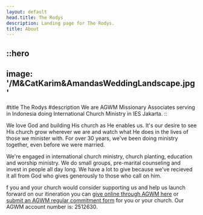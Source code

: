 ```yaml
---
layout: default
head.title: The Rodys
description: Landing page for The Rodys.
title: About
---
```


::hero
---
image: '/M&CatKarim&AmandasWeddingLandscape.jpg'
---
#title
The Rodys
#description
We are AGWM Missionary Associates serving in Indonesia doing International Church Ministry in IES Jakarta.
::

We love God and building His church as He enables us.  It's our desire to see His church grow wherever we are and watch what He does in the lives of those we minister with. For over 30 years, we've been doing ministry together, even before we were married.

We're engaged in international church ministry, church planting, education and worship ministry.  We do small groups, pre-marital counseling and invest in people all day long.  We have a lot to give because we've recieved it all from God who gives generously to those who call on him.

f you and your church would consider supporting us and  help us launch forward on our itineration you can [give online through AGWM here](https://giving.ag.org/donate/aed0d660-415b-4d42-b8b1-c62023daa83b) or [submit an AGWM regular commitment form](https://commitment.agwm.org/?AcctNo=2512630) for you or your church. Our AGWM account number is: 2512630.